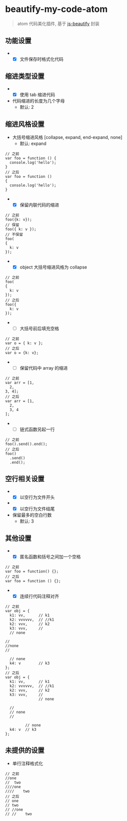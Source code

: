 # beautify-my-code-atom

> atom 代码美化插件, 基于 [js-beautify](https://github.com/beautify-web/js-beautify) 封装

## 功能设置

* * [x] 文件保存时格式化代码

## 缩进类型设置
* * [x] 使用 tab 缩进代码
* 代码缩进的长度为几个字母
  * 默认: 2
## 缩进风格设置
* 大括号缩进风格 [collapse, expand, end-expand, none]
  * 默认: expand
```
// 之前
var foo = function () {
  console.log('hello');
}
// 之后
var foo = function ()
{
  console.log('hello'); 
}
```
* * [x] 保留内联代码的缩进
```
// 之前
foo({k: v});
// 保留
foo({ k: v });
// 不保留
foo(
{
  k: v
});
```
* * [x] object 大括号缩进风格为 collapse
```
// 之前
foo(
{
  k: v
});
// 之后
foo({
  k: v
});
```
* * [ ] 大括号前后填充空格
```
// 之前
var o = { k: v };
// 之后
var o = {k: v};
```
* * [ ] 保留代码中 array 的缩进
```
// 之前
var arr = [1,
  2,
3, 4];
// 之后
var arr = [1,
  2,
  3, 4
];
```
* * [ ] 链式函数另起一行
```
// 之前
foo().send().end();
// 之后
foo()
  .send()
  .end();
```
## 空行相关设置
* * [x] 以空行为文件开头
* * [x] 以空行为文件结尾
* 保留最多的空白行数
  * 默认: 3
## 其他设置
* * [x] 匿名函数和括号之间加一个空格
```
// 之前
var foo = function() {};
// 之后
var foo = function () {};
```
* * [x] 连续行代码注释对齐
```
// 之前
var obj = {
  k1: vv,      // k1
  k2: vvvvvv,  // //k1
  k2: vvv,     // k2
  k3: vvv,     //
  // none

//
//none
//

  // none
  k4: v        // k3
};
// 之后
var obj = {
  k1: vv,      // k1
  k2: vvvvvv,  // //k1
  k2: vvv,     // k2
  k3: vvv,     //
               // none

  //
  // none
  //

         // none
  k4: v  // k3
};
```
## 未提供的设置
* 单行注释格式化
```
// 之前
//one
//  two
////one
////    two
// 之后
// one
// two
// //one
// //    two
```
